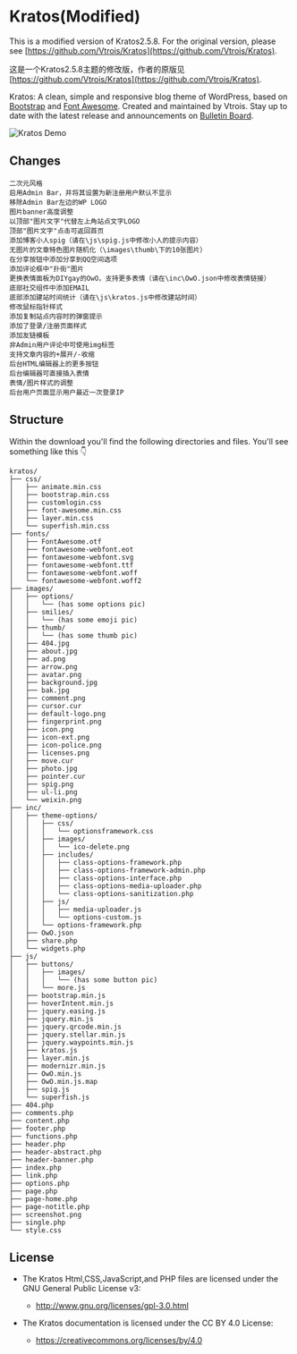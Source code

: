 # Kratos(Modified)

This is a modified version of Kratos2.5.8. For the original version, please see [https://github.com/Vtrois/Kratos](https://github.com/Vtrois/Kratos).

这是一个Kratos2.5.8主题的修改版，作者的原版见[https://github.com/Vtrois/Kratos](https://github.com/Vtrois/Kratos).

Kratos: A clean, simple and responsive blog theme of WordPress, based on [Bootstrap](https://github.com/twbs/bootstrap) and [Font Awesome](https://github.com/FortAwesome/Font-Awesome). Created and maintained by Vtrois. Stay up to date with the latest release and announcements on [Bulletin Board](https://github.com/Vtrois/Kratos/issues). 

![Kratos Demo](https://www.fczbl.vip/wp-content/uploads/kratos.png) 

## Changes
```
二次元风格
启用Admin Bar，并将其设置为新注册用户默认不显示
移除Admin Bar左边的WP LOGO
图片banner高度调整
以顶部"图片文字"代替左上角站点文字LOGO
顶部"图片文字"点击可返回首页
添加博客小人spig（请在\js\spig.js中修改小人的提示内容）
无图片的文章特色图片随机化（\images\thumb\下的10张图片）
在分享按钮中添加分享到QQ空间选项
添加评论框中"扑街"图片
更换表情面板为DIYgay的OwO，支持更多表情（请在\inc\OwO.json中修改表情链接）
底部社交组件中添加EMAIL
底部添加建站时间统计（请在\js\kratos.js中修改建站时间）
修改鼠标指针样式
添加复制站点内容时的弹窗提示
添加了登录/注册页面样式
添加友链模板
非Admin用户评论中可使用img标签
支持文章内容的+展开/-收缩
后台HTML编辑器上的更多按钮
后台编辑器可直接插入表情
表情/图片样式的调整
后台用户页面显示用户最近一次登录IP
```

## Structure
Within the download you'll find the following directories and files. You'll see something like this :point_down:

```
kratos/
├── css/
│   ├── animate.min.css
│   ├── bootstrap.min.css
│   ├── customlogin.css
│   ├── font-awesome.min.css
│   ├── layer.min.css
│   └── superfish.min.css
├── fonts/
│   ├── FontAwesome.otf
│   ├── fontawesome-webfont.eot
│   ├── fontawesome-webfont.svg
│   ├── fontawesome-webfont.ttf
│   ├── fontawesome-webfont.woff
│   └── fontawesome-webfont.woff2
├── images/
│   ├── options/
│   │   └── (has some options pic)
│   ├── smilies/
│   │   └── (has some emoji pic)
│   ├── thumb/
│   │   └── (has some thumb pic)
│   ├── 404.jpg
│   ├── about.jpg
│   ├── ad.png
│   ├── arrow.png
│   ├── avatar.png
│   ├── background.jpg
│   ├── bak.jpg
│   ├── comment.png
│   ├── cursor.cur
│   ├── default-logo.png
│   ├── fingerprint.png
│   ├── icon.png
│   ├── icon-ext.png
│   ├── icon-police.png
│   ├── licenses.png
│   ├── move.cur
│   ├── photo.jpg
│   ├── pointer.cur
│   ├── spig.png
│   ├── ul-li.png
│   └── weixin.png
├── inc/
│   ├── theme-options/
│   │   ├── css/
│   │   │   └── optionsframework.css
│   │   ├── images/
│   │   │   └── ico-delete.png
│   │   ├── includes/
│   │   │   ├── class-options-framework.php
│   │   │   ├── class-options-framework-admin.php
│   │   │   ├── class-options-interface.php
│   │   │   ├── class-options-media-uploader.php
│   │   │   └── class-options-sanitization.php
│   │   ├── js/
│   │   │   ├── media-uploader.js
│   │   │   └── options-custom.js
│   │   └── options-framework.php
│   ├── OwO.json
│   ├── share.php
│   └── widgets.php
├── js/
│   ├── buttons/
│   │   ├── images/
│   │   │   └── (has some button pic)
│   │   └── more.js
│   ├── bootstrap.min.js
│   ├── hoverIntent.min.js
│   ├── jquery.easing.js
│   ├── jquery.min.js
│   ├── jquery.qrcode.min.js
│   ├── jquery.stellar.min.js
│   ├── jquery.waypoints.min.js
│   ├── kratos.js
│   ├── layer.min.js
│   ├── modernizr.min.js
│   ├── OwO.min.js
│   ├── OwO.min.js.map
│   ├── spig.js
│   └── superfish.js
├── 404.php
├── comments.php
├── content.php
├── footer.php
├── functions.php
├── header.php
├── header-abstract.php
├── header-banner.php
├── index.php
├── link.php
├── options.php
├── page.php
├── page-home.php
├── page-notitle.php
├── screenshot.png
├── single.php
└── style.css

```
  
## License

- The Kratos Html,CSS,JavaScript,and PHP files are licensed under the GNU General Public License v3:
  - http://www.gnu.org/licenses/gpl-3.0.html

- The Kratos documentation is licensed under the CC BY 4.0 License:
  - https://creativecommons.org/licenses/by/4.0
